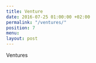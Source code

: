 ```yaml
---
title: Venture
date: 2016-07-25 01:00:00 +02:00
permalink: "/ventures/"
position: 7
menu: 
layout: post
---
```


Ventures
